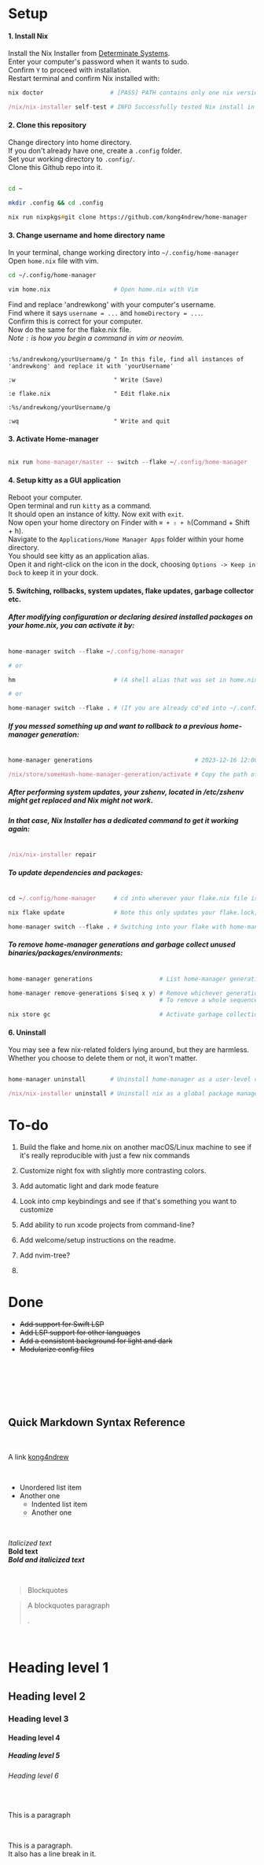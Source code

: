# Setup

#### 1. Install Nix

Install the Nix Installer from [Determinate Systems](https://https://zero-to-nix.com/start/install).<br>
Enter your computer's password when it wants to sudo.<br>
Confirm `Y` to proceed with installation.<br>
Restart terminal and confirm Nix installed with:<br>

```nix
nix doctor                   # [PASS] PATH contains only one nix version...

/nix/nix-installer self-test # INFO Successfully tested Nix install in all discovered shells. shells=["sh", "bash", "zsh"]
```

#### 2. Clone this repository

Change directory into home directory.<br>
If you don't already have one, create a `.config` folder.<br>
Set your working directory to `.config/`.<br>
Clone this Github repo into it.

```zsh

cd ~

mkdir .config && cd .config

nix run nixpkgs#git clone https://github.com/kong4ndrew/home-manager

```

#### 3. Change username and home directory name

In your terminal, change working directory into `~/.config/home-manager`<br>
Open `home.nix` file with vim.<br>

```bash
cd ~/.config/home-manager

vim home.nix                  # Open home.nix with Vim

```

Find and replace 'andrewkong' with your computer's username.<br>
Find where it says `username = ...` and `homeDirectory = ...`.<br>
Confirm this is correct for your computer.<br>
Now do the same for the flake.nix file.<br>
*Note `:` is how you begin a command in vim or neovim.*

```vim

:%s/andrewkong/yourUsername/g " In this file, find all instances of 'andrewkong' and replace it with 'yourUsername'

:w                            " Write (Save)

:e flake.nix                  " Edit flake.nix

:%s/andrewkong/yourUsername/g 

:wq                           " Write and quit

```

#### 3. Activate Home-manager

```nix

nix run home-manager/master -- switch --flake ~/.config/home-manager

```

#### 4. Setup kitty as a GUI application

Reboot your computer.<br>
Open terminal and run `kitty` as a command.<br>
It should open an instance of kitty. Now exit with `exit`.<br>
Now open your home directory on Finder with `⌘ + ⇧ + h`(Command + Shift + h).<br>
Navigate to the `Applications/Home Manager Apps` folder within your home directory.<br>
You should see kitty as an application alias.<br>
Open it and right-click on the icon in the dock, choosing `Options -> Keep in Dock` to keep it in your dock.

#### 5. Switching, rollbacks, system updates, flake updates, garbage collector etc.

##### After modifying configuration or declaring desired installed packages on your home.nix, you can activate it by:

```nix

home-manager switch --flake ~/.config/home-manager

# or

hm                            # (A shell alias that was set in home.nix)

# or 

home-manager switch --flake . # (If you are already cd'ed into ~/.config/home-manager)

```


##### If you messed something up and want to rollback to a previous home-manager generation:

```nix

home-manager generations                             # 2023-12-16 12:00 : id 1 --> /nix/store/someHash-home-manager-generation

/nix/store/someHash-home-manager-generation/activate # Copy the path of the generation you want to rollback to and append 'activate'.

```

##### After performing system updates, your zshenv, located in /etc/zshenv might get replaced and Nix might not work.<br>
##### In that case, Nix Installer has a dedicated command to get it working again: 

```nix

/nix/nix-installer repair

```
##### To update dependencies and packages:

```nix

cd ~/.config/home-manager     # cd into wherever your flake.nix file is

nix flake update              # Note this only updates your flake.lock, but will NOT activate it

home-manager switch --flake . # Switching into your flake with home-manager will activate it

```
##### To remove home-manager generations and garbage collect unused binaries/packages/environments:

```nix

home-manager generations                   # List home-manager generations

home-manager remove-generations $(seq x y) # Remove whichever generations you want. 
                                           # To remove a whole sequence of generations from 'x' to 'y', replace x and y to select desired range.

nix store gc                               # Activate garbage collection on your current Nix store.

```


#### 6. Uninstall

You may see a few nix-related folders lying around, but they are harmless.
Whether you choose to delete them or not, it won't matter.

```nix

home-manager uninstall       # Uninstall home-manager as a user-level config/package manager

/nix/nix-installer uninstall # Uninstall nix as a global package manager

```

# To-do

 1. Build the flake and home.nix on another macOS/Linux machine to see if it's really reproducible with just a few nix commands

 2. Customize night fox with slightly more contrasting colors.

 3. Add automatic light and dark mode feature
  
 4. Look into cmp keybindings and see if that's something you want to customize

 5. Add ability to run xcode projects from command-line?

 6. Add welcome/setup instructions on the readme.

 7. Add nvim-tree?

 8. 

# Done

- ~~Add support for Swift LSP~~
- ~~Add LSP support for other languages~~
- ~~Add a consistent background for light and dark~~
- ~~Modularize config files~~
<br>
<br>
<br>
<br>
<br>

## Quick Markdown Syntax Reference

<br>

A link [kong4ndrew](https://github.com/kong4ndrew/config)

<br>

- Unordered list item
- Another one
    - Indented list item
    - Another one

<br>

*Italicized text* <br>
**Bold text** <br>
***Bold and italicized text*** <br>

<br>

> Blockquotes

> A blockquotes paragraph
>
> .

<br>

# Heading level 1
## Heading level 2
### Heading level 3
#### Heading level 4
##### Heading level 5
###### Heading level 6

<br>

<p>This is a paragraph
</p>

<br>


<p>This is a paragraph.<br> It also has a line break in it.</p>

